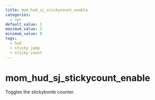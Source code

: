```yaml
---
title: mom_hud_sj_stickycount_enable
categories:
  - var
default_value: 1
maximum_value: 1
minimum_value: 0
tags:
  - hud
  - sticky jump
  - sticky count
---
```


# mom_hud_sj_stickycount_enable

Toggles the stickybomb counter.

